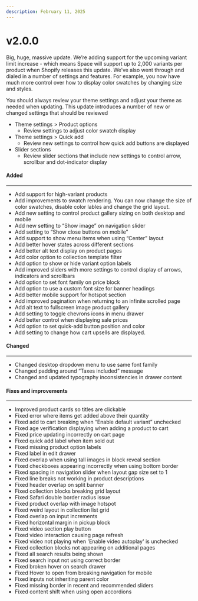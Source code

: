 ```yaml
---
description: February 11, 2025
---
```


# v2.0.0

Big, huge, massive update. We’re adding support for the upcoming variant limit increase - which means Space will support up to 2,000 variants per product when Shopify releases this update. We’ve also went through and dialed in a number of settings and features. For example, you now have much more control over how to display color swatches by changing size and styles.

You should always review your theme settings and adjust your theme as needed when updating. This update introduces a number of new or changed settings that should be reviewed

* Theme settings > Product options
  * Review settings to adjust color swatch display
* Theme settings > Quick add
  * Review new settings to control how quick add buttons are displayed
* Slider sections
  * Review slider sections that include new settings to control arrow, scrollbar and dot-indicator display

#### **Added**

***

* Add support for high-variant products
* Add improvements to swatch rendering. You can now change the size of color swatches, disable color lables and change the grid layout.
* Add new setting to control product gallery sizing on both desktop and mobile
* Add new setting to “Show image” on navigation slider
* Add setting to “Show close buttons on mobile”
* Add support to show menu items when using “Center” layout
* Add better hover states across different sections
* Add better alt text display on product pages
* Add color option to collection template filter
* Add option to show or hide variant option labels
* Add improved sliders with more settings to control display of arrows, indicators and scrollbars
* Add option to set font family on price block
* Add option to use a custom font size for banner headings
* Add better mobile support for hotspot section
* Add improved pagination when returning to an infinite scrolled page
* Add alt text to fullscreen image product gallery
* Add setting to toggle chevrons icons in menu drawer
* Add better control when displaying sale prices
* Add option to set quick-add button position and color
* Add setting to change how cart upsells are displayed.

#### **Changed**

***

* Changed desktop dropdown menu to use same font family
* Changed padding around “Taxes included” message
* Changed and updated typography inconsistencies in drawer content

#### **Fixes and improvements**

***

* Improved product cards so titles are clickable
* Fixed error where items get added above their quantity
* Fixed add to cart breaking when “Enable default variant” unchecked
* Fixed age verification displaying when adding a product to cart
* Fixed price updating incorrectly on cart page
* Fixed quick add label when item sold out
* Fixed missing product option labels
* Fixed label in edit drawer
* Fixed overlap when using tall images in block reveal section
* Fixed checkboxes appearing incorrectly when using bottom border
* Fixed spacing in navigation slider when layout gap size set to 1
* Fixed line breaks not working in product descriptions
* Fixed header overlap on split banner
* Fixed collection blocks breaking grid layout
* Fixed Safari double border radius issue
* Fixed product overlap with image hotspot
* Fixed weird layout in collection list grid
* Fixed overlap on input increments
* Fixed horizontal margin in pickup block
* Fixed video section play button
* Fixed video interaction causing page refresh
* Fixed video not playing when 'Enable video autoplay' is unchecked
* Fixed collection blocks not appearing on additional pages
* Fixed all search results being shown
* Fixed search input not using correct border
* Fixed broken hover on search drawer
* Fixed Hover to open from breaking navigation for mobile
* Fixed inputs not inheriting parent color
* Fixed missing border in recent and recommended sliders
* Fixed content shift when using open accordions
